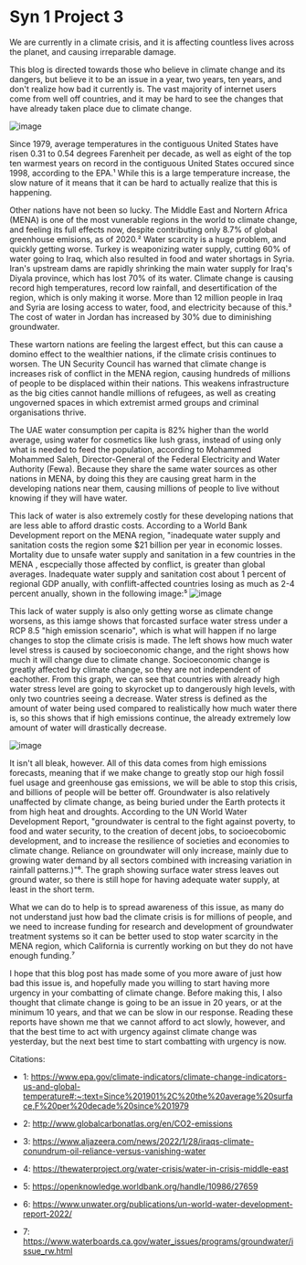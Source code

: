 # Syn 1 Project 3

We are currently in a climate crisis, and it is affecting countless lives across the planet, and causing irreparable damage. 

This blog is directed towards those who believe in climate change and its dangers, but believe it to be an issue in a year, two years, ten years, and don't realize how bad it currently is. The vast majority of internet users come from well off countries, and it may be hard to see the changes that have already taken place due to climate change. 

![image](https://www.epa.gov/sites/default/files/2021-04/temperature_figure1_2021.png)

Since 1979, average temperatures in the contiguous United States have risen 0.31 to 0.54 degrees Farenheit per decade, as well as eight of the top ten warmest years on record in the contiguous United States occured since 1998, according to the EPA.¹ While this is a large temperature increase, the slow nature of it means that it can be hard to actually realize that this is happening. 

Other nations have not been so lucky. The Middle East and Nortern Africa (MENA) is one of the most vunerable regions in the world to climate change, and feeling its full effects now, despite contributing only 8.7% of global greenhouse emisions, as of 2020.² Water scarcity is a huge problem, and quickly getting worse. Turkey is weaponizing water supply, cutting 60% of water going to Iraq, which also resulted in food and water shortags in Syria. Iran's upstream dams are rapidly shrinking the main water supply for Iraq's Diyala province, which has lost 70% of its water. Climate change is causing record high temperatures, record low rainfall, and desertification of the region, which is only making it worse. More than 12 million people in Iraq and Syria are losing access to water, food, and electricity because of this.³ The cost of water in Jordan has increased by 30% due to diminishing groundwater. 

These wartorn nations are feeling the largest effect, but this can cause a domino effect to the wealthier nations, if the climate crisis continues to worsen. The UN Security Council has warned that climate change is increases risk of conflict in the MENA region, causing hundreds of millions of people to be displaced within their nations. This weakens infrastructure as the big cities cannot handle millions of refugees, as well as creating ungoverned spaces in which extremist armed groups and criminal organisations thrive.

The UAE water consumption per capita is 82% higher than the world average, using water for cosmetics like lush grass, instead of using only what is needed to feed the population, according to Mohammed Mohammed Saleh, Director-General of the Federal Electricity and Water Authority (Fewa). Because they share the same water sources as other nations in MENA, by doing this they are causing great harm in the developing nations near them, causing millions of people to live without knowing if they will have water.


This lack of water is also extremely costly for these developing nations that are less able to afford drastic costs. According to a World Bank Development report on the MENA region, "inadequate water supply and sanitation costs the region some $21 billion per year in economic losses. Mortality due to unsafe water supply and sanitation in a few countries in the MENA , escpecially those affected by conflict, is greater than global averages. Inadequate water supply and sanitation cost about 1 percent of regional GDP anually, with conflift-affected countries losing as much as 2-4 percent anually, shown in the following image:⁵ 
![image](https://user-images.githubusercontent.com/13767574/173136764-5e62ed2b-154e-48a5-9511-9c7432da5d8a.png)

This lack of water supply is also only getting worse as climate change worsens, as this iamge shows that forcasted surface water stress under a RCP 8.5 "high emission scenario", which is what will happen if no large changes to stop the climate crisis is made. The left shows how much water level stress is caused by socioeconomic change, and the right shows how much it will change due to climate change. Socioeconomic change is greatly affected by climate change, so they are not independent of eachother. From this graph, we can see that countries with already high water stress level are going to skyrocket up to dangerously high levels, with only two countries seeing a decrease. Water stress is defined as the amount of water being used compared to realistically how much water there is, so this shows that if high emissions continue, the already extremely low amount of water will drastically decrease. 

![image](https://user-images.githubusercontent.com/13767574/173137465-25f7a604-2ee2-4df4-abb5-4804c63a26a0.png)

It isn't all bleak, however. All of this data comes from high emissions forecasts, meaning that if we make change to greatly stop our high fossil fuel usage and greenhouse gas emissions, we will be able to stop this crisis, and billions of people will be better off. Groundwater is also relatively unaffected by climate change, as being buried under the Earth protects it from high heat and droughts. According to the UN World Water Development Report, "groundwater is central to the fight against poverty, to food and water security, to the creation of decent jobs, to socioecobomic development, and to increase the resilience of societies and economies to climate change.  Reliance on groundwater will only increase, mainly due to growing water demand by all sectors combined with increasing variation in rainfall patterns.)"⁶. The graph showing surface water stress leaves out ground water, so there is still hope for having adequate water supply, at least in the short term. 

What we can do to help is to spread awareness of this issue, as many do not understand just how bad the climate crisis is for millions of people, and we need to increase funding for research and development of groundwater treatment systems so it can be better used to stop water scarcity in the MENA region, which California is currently working on but they do not have enough funding.⁷

I hope that this blog post has made some of you more aware of just how bad this issue is, and hopefully made you willing to start having more urgency in your combatting of climate change. Before making this, I also thought that climate change is going to be an issue in 20 years, or at the minimum 10 years, and that we can be slow in our response. Reading these reports have shown me that we cannot afford to act slowly, however, and that the best time to act with urgency against climate change was yesterday, but the next best time to start combatting with urgency is now.



Citations:
* 1: https://www.epa.gov/climate-indicators/climate-change-indicators-us-and-global-temperature#:~:text=Since%201901%2C%20the%20average%20surface,F%20per%20decade%20since%201979

* 2: http://www.globalcarbonatlas.org/en/CO2-emissions

* 3: https://www.aljazeera.com/news/2022/1/28/iraqs-climate-conundrum-oil-reliance-versus-vanishing-water

* 4: https://thewaterproject.org/water-crisis/water-in-crisis-middle-east

* 5: https://openknowledge.worldbank.org/handle/10986/27659

* 6: https://www.unwater.org/publications/un-world-water-development-report-2022/

* 7: https://www.waterboards.ca.gov/water_issues/programs/groundwater/issue_rw.html
